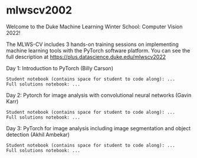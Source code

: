 # mlwscv2002
Welcome to the Duke Machine Learning Winter School: Computer Vision 2022!

The MLWS-CV includes 3 hands-on training sessions on implementing machine learning tools with the PyTorch software platform. You can see the full description at https://plus.datascience.duke.edu/mlwscv2022

Day 1: Introduction to PyTorch (Billy Carson)

    Student notebook (contains space for student to code along): ...
    Full solutions notebook: ...

Day 2: Pytorch for image analysis with convolutional neural networks (Gavin Karr)

    Student notebook (contains space for student to code along): ...
    Full solutions notebook: ...

Day 3: PyTorch for image analysis including image segmentation and object detection (Akhil Ambekar)

    Student notebook (contains space for student to code along): ...
    Full solutions notebook: ...
